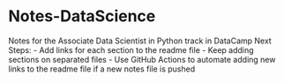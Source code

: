 # Notes-DataScience
Notes for the Associate Data Scientist in Python track in DataCamp
Next Steps:
    - Add links for each section to the readme file
    - Keep adding sections on separated files
    - Use GitHub Actions to automate adding new links to the readme file if a new notes file is pushed

